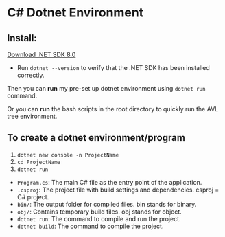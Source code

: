 # C# Dotnet Environment

## Install:

[Download .NET SDK 8.0](https://dotnet.microsoft.com/en-us/download/dotnet/8.0)

- Run `dotnet --version` to verify that the .NET SDK has been installed correctly.

Then you can **run** my pre-set up dotnet environment using `dotnet run` command.

Or you can **run** the bash scripts in the root directory to quickly run the AVL tree environment.

## To create a dotnet environment/program

1. `dotnet new console -n ProjectName`
2. `cd ProjectName`
3. `dotnet run`

- `Program.cs`: The main C# file as the entry point of the application.
- `.csproj`: The project file with build settings and dependencies. csproj = C# project.
- `bin/`: The output folder for compiled files. bin stands for binary.
- `obj/`: Contains temporary build files. obj stands for object.
- `dotnet run`: The command to compile and run the project.
- `dotnet build`: The command to compile the project.